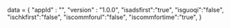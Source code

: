 <span id = 'versionData'>data = {
  "appId" : "",
  "version" : "1.0.0",
  "isadsfirst":"true",
  "isguoqi":"false",
  "ischkfirst":"false",
  "iscommforul":"false",
  "iscommfortime":"true",
}</span>
